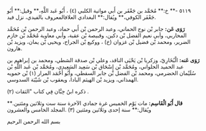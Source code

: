 ٥١١٩ -** خ:** مُحَمَّد بن جَعْفَر بن أَبي مواتية الكلبي (٤) ، أَبُو عَبد اللَّهِ،** وقيل:** أَبُو جَعْفَر الكوفي،** ويُقال:** البغدادي العلافالمعروف بالفيدي، نزل فيد.

**رَوَى عَن:** جابر بْن نوح الحماني، وعبد الرحمن بْن أَبي حماد، وعبد الرحمن بْن مُحَمَّد المحاربي، وأبي نعيم الفضل بْن دكين، وقبيصة بْن عقبة، وأبي معاوية مُحَمَّد بْن خازم الضرير، ومحمد بْن فضيل بْن غزوان (خ) ، ووكيع بْن الجراح، ويحيى بْن يمان، ويزيد بْن هارون.

**رَوَى عَنه:** الْبُخَارِيّ، وزكريا بْن يَحْيَى الناقد، وعلي بْن صدقة الشطي، ومحمد بن إبراهيم بن عبد الحميد الحلواني، ومُحَمَّد بْن إِسْحَاق بْن سَعِيد السَعِيدي، ومُحَمَّد بْن عَبد اللَّهِ بْن سُلَيْمان الحضرمي، ومحمد بْن الفضل بْن جابر السقطي، وأَبُو أَحْمَد المرار (١) بْن حمويه الهمذاني، ويزيد بْن الهيثم البادا، ويعقوب بْن شَيْبَة السدوسي.

ذكره ابنُ حِبَّان فِي كتاب "الثقات (٢) .

**قال أَبُو الْقَاسِم:** مات يَوْم الخميس غرة جمادي الآخرة سنة ست وثلاثين ومئتين.** ويُقال:** سنة إحدى وثلاثين ومئتين (٣) .المجلد الخامس والعشرون

بسم الله الرحمن الرحيم